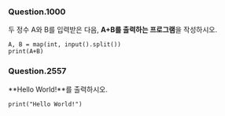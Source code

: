### Question.1000  

두 정수 A와 B를 입력받은 다음, **A+B를 출력하는 프로그램**을 작성하시오.

~~~
A, B = map(int, input().split())
print(A+B)
~~~

### Question.2557   

**Hello World!**를 출력하시오.

~~~
print("Hello World!")
~~~

